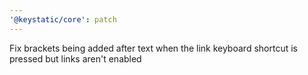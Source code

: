 ```yaml
---
'@keystatic/core': patch
---
```


Fix brackets being added after text when the link keyboard shortcut is pressed but links aren't enabled
